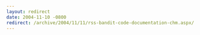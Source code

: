 ```yaml
---
layout: redirect
date: 2004-11-10 -0800
redirect: /archive/2004/11/11/rss-bandit-code-documentation-chm.aspx/
---
```

